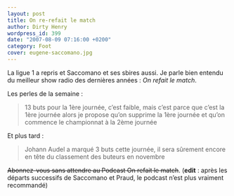 ```yaml
---
layout: post
title: On re-refait le match
author: Dirty Henry
wordpress_id: 399
date: "2007-08-09 07:16:00 +0200"
category: Foot
cover: eugene-saccomano.jpg
---
```


La ligue 1 a repris et Saccomano et ses sbires aussi. Je parle bien entendu du
meilleur show radio des dernières années : _On refait le match_.

Les perles de la semaine :

> 13 buts pour la 1ère journée, c’est faible, mais c’est parce que c’est la 1ère
> journée alors je propose qu’on supprime la 1ère journée et qu’on commence le
> championnat à la 2ème journée

Et plus tard :

> Johann Audel a marqué 3 buts cette journée, il sera sûrement encore en tête du
> classement des buteurs en novembre

~~Abonnez-vous sans attendre au Podcast On refait le match~~. (**edit** : après
les départs successifs de Saccomano et Praud, le podcast n’est plus vraiment
recommandé)
